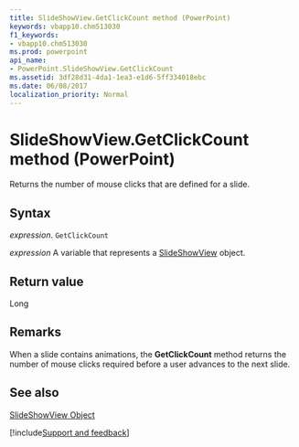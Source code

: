```yaml
---
title: SlideShowView.GetClickCount method (PowerPoint)
keywords: vbapp10.chm513030
f1_keywords:
- vbapp10.chm513030
ms.prod: powerpoint
api_name:
- PowerPoint.SlideShowView.GetClickCount
ms.assetid: 3df28d31-4da1-1ea3-e1d6-5ff334018ebc
ms.date: 06/08/2017
localization_priority: Normal
---
```



# SlideShowView.GetClickCount method (PowerPoint)

Returns the number of mouse clicks that are defined for a slide.


## Syntax

_expression_. `GetClickCount`

_expression_ A variable that represents a [SlideShowView](PowerPoint.SlideShowView.md) object.


## Return value

Long


## Remarks

When a slide contains animations, the  **GetClickCount** method returns the number of mouse clicks required before a user advances to the next slide.


## See also


[SlideShowView Object](PowerPoint.SlideShowView.md)

[!include[Support and feedback](~/includes/feedback-boilerplate.md)]